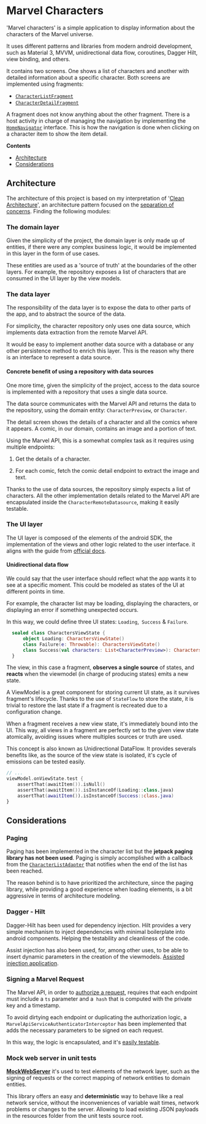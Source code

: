 # Marvel Characters

'Marvel characters' is a simple application to display information about the characters of the Marvel universe. 

It uses different patterns and libraries from modern android development, such as Material 3, MVVM, unidirectional data flow, coroutines, Dagger Hilt, view binding, and others.

It contains two screens. One shows a list of characters and another with detailed information about a specific character. Both screens are implemented using fragments:

- [`CharacterListFragment`]()
- [`CharacterDetailFragment`]()

A fragment does not know anything about the other fragment. There is a host activity in charge of managing the navigation by implementing the [`HomeNavigator`]() interface. This is how the navigation is done when clicking on a character item to show the item detail.

**Contents**

*   [Architecture](#Architecture)
*   [Considerations](#Considerations)

## Architecture

The architecture of this project is based on my interpretation of '[Clean Architecture](https://blog.cleancoder.com/uncle-bob/2012/08/13/the-clean-architecture.html)', an architecture pattern focused on the [separation of concerns](https://en.wikipedia.org/wiki/Separation_of_concerns). Finding the following modules:

### The domain layer

Given the simplicity of the project, the domain layer is only made up of entities, if there were any complex business logic, it would be implemented in this layer in the form of use cases.

These entities are used as a 'source of truth' at the boundaries of the other layers. For example, the repository exposes a list of characters that are consumed in the UI layer by the view models.

### The data layer

The responsibility of the data layer is to expose the data to other parts of the app, and to abstract the source of the data.

For simplicity, the character repository only uses one data source, which implements data extraction from the remote Marvel API. 

It would be easy to implement another data source with a database or any other persistence method to enrich this layer. This is the reason why there is an interface to represent a data source.


#### Concrete benefit of using a repository with data sources

One more time, given the simplicity of the project, access to the data source is implemented with a repository that uses a single data source.

The data source communicates with the Marvel API and returns the data to the repository, using the domain entity: `CharacterPreview`, or `Character`.

The detail screen shows the details of a character and all the comics where it appears. A comic, in our domain, contains an image and a portion of text.

Using the Marvel API, this is a somewhat complex task as it requires using multiple endpoints:

1. Get the details of a character.

2. For each comic, fetch the comic detail endpoint to extract the image and text.

Thanks to the use of data sources, the repository simply expects a list of characters. All the other implementation details related to the Marvel API are encapsulated inside the `CharacterRemoteDatasource`, making it easily testable.

### The UI layer

The UI layer is composed of the elements of the android SDK, the implementation of the views and other logic related to the user interface. it aligns with the guide from [official docs](https://developer.android.com/jetpack/guide/ui-layer).

#### Unidirectional data flow

We could say that the user interface should reflect what the app wants it to see at a specific moment. This could be modeled as states of the UI at different points in time.

For example, the character list may be loading, displaying the characters, or displaying an error if something unexpected occurs.

In this way, we could define three UI states: `Loading`,` Success` & `Failure`.
```kotlin
  sealed class CharactersViewState {
      object Loading: CharactersViewState()
      class Failure(e: Throwable): CharactersViewState()
      class Success(val characters: List<CharacterPreview>): CharactersViewState()
  }
```

The view, in this case a fragment, **observes a single source** of states, and **reacts** when the viewmodel (in charge of producing states) emits a new state.

A ViewModel is a great component for storing current UI state, as it survives fragment's lifecycle. Thanks to the use of `StateFlow` to store the state, it is trivial to restore the last state if a fragment is recreated due to a configuration change.

When a fragment receives a new view state, it's immediately bound into the UI. This way, all views in a fragment are perfectly set to the given view state atomically, avoiding issues where multiples sources or truth are used.



This concept is also known as Unidirectional DataFlow. It provides severals benefits like, as the source of the view state is isolated, it's cycle of emissions can be tested easily. 

```kotlin
// ...
viewModel.onViewState.test {
    assertThat(awaitItem()).isNull()
    assertThat(awaitItem()).isInstanceOf(Loading::class.java)
    assertThat(awaitItem()).isInstanceOf(Success::class.java)
}

```

## Considerations

### Paging

Paging has been implemented in the character list but the **jetpack paging library has not been used**. Paging is simply accomplished with a callback from the [`CharacterListAdapter`]() that notifies when the end of the list has been reached.
  
The reason behind is to have prioritized the architecture, since the paging library, while providing a good experience when loading elements, is a bit aggressive in terms of architecture modeling.

### Dagger - Hilt

Dagger-Hilt has been used for dependency injection. Hilt provides a very simple mechanism to inject dependencies with minimal boilerplate into android components. Helping the testability and cleanliness of the code.

Assist injection has also been used, for, among other uses, to be able to insert dynamic parameters in the creation of the viewmodels. [Assisted injection application]().

### Signing a Marvel Request

The Marvel API, in order to [authorize a request](https://developer.marvel.com/documentation/authorization), requires that each endpoint must include a `ts` parameter and a` hash`  that is computed with the private key and a timestamp.

To avoid dirtying each endpoint or duplicating the authorization logic, a `MarvelApiServiceAuthenticatorInterceptor` has been implemented that adds the necessary parameters to be signed on each request.

In this way, the logic is encapsulated, and it's [easily testable](MarvelApiServiceAuthenticatorInterceptorTest).

### Mock web server in unit tests

[**MockWebServer**](https://github.com/square/okhttp/tree/master/mockwebserver) it's used to test elements of the network layer, such as the signing of requests or the correct mapping of network entities to domain entities.

This library offers an easy and **deterministic** way to behave like a real network service, without the inconveniences of variable wait times, network problems or changes to the server. Allowing to load existing JSON payloads in the resources folder from the unit tests source root.
